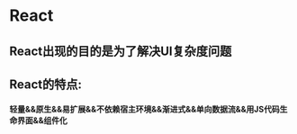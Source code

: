 # React

## React出现的目的是为了解决UI复杂度问题

## React的特点: 

#### 轻量&&原生&&易扩展&&不依赖宿主环境&&渐进式&&单向数据流&&用JS代码生命界面&&组件化
